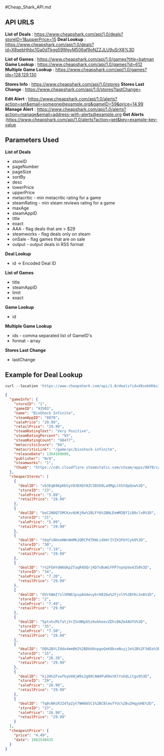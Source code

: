 #Cheap_Shark_API.md

## API URLS

**List of Deals** : https://www.cheapshark.com/api/1.0/deals?storeID=1&upperPrice=15
**Deal Lookup** : https://www.cheapshark.com/api/1.0/deals?id=X8sebHhbc1Ga0dTkgg59WgyM506af9oNZZJLU9uSrX8%3D


**List of Games** : https://www.cheapshark.com/api/1.0/games?title=batman
**Game Lookup** : https://www.cheapshark.com/api/1.0/games?id=612
**Multiple Game Lookup** : https://www.cheapshark.com/api/1.0/games?ids=128,129,130

**Stores Info** : https://www.cheapshark.com/api/1.0/stores
**Stores Last Change** : https://www.cheapshark.com/api/1.0/stores?lastChange=


**Edit Alert** : https://www.cheapshark.com/api/1.0/alerts?action=set&email=someone@example.org&gameID=59&price=14.99
**Manage Alert** : https://www.cheapshark.com/api/1.0/alerts?action=manage&email=address-with-alerts@example.org
**Get Alerts** :https://www.cheapshark.com/api/1.0/alerts?action=get&key=example-key-value


## Parameters Used
**List of Deals**
* storeID 
* pageNumber
* pageSize
* sortBy
* desc
* lowerPrice
* upperPrice
* metacritic - min metacritic rating for a game
* steamRating - min steam reviews rating for a game
* maxAge
* steamAppID
* title
* exact 
* AAA - flag deals that are > $29
* steamworks - flag deals only on steam
* onSale - flag games that are on sale
* output - output deals in RSS format

**Deal Lookup**
* id -> Encoded Deal ID


**List of Games**
* title
* steamAppID
* limit
* exact

**Game Lookup**
* id

**Multiple Game Lookup**
* ids - comma separated list of GameID's
* format - array

**Stores Last Change**
* lastChange 


## Example for Deal Lookup

```python
curl --location 'https://www.cheapshark.com/api/1.0/deals?id=X8sebHhbc1Ga0dTkgg59WgyM506af9oNZZJLU9uSrX8%253D'
```

```json
{
  "gameInfo": {
    "storeID": "1",
    "gameID": "93503",
    "name": "BioShock Infinite",
    "steamAppID": "8870",
    "salePrice": "29.99",
    "retailPrice": "29.99",
    "steamRatingText": "Very Positive",
    "steamRatingPercent": "93",
    "steamRatingCount": "98477",
    "metacriticScore": "94",
    "metacriticLink": "/game/pc/bioshock-infinite",
    "releaseDate": 1364169600,
    "publisher": "N/A",
    "steamworks": "1",
    "thumb": "https://cdn.cloudflare.steamstatic.com/steam/apps/8870/capsule_sm_120.jpg?t=1602794480"
  },
  "cheaperStores": [
    {
      "dealID": "vb3EqB4KpKbSyV83DXQYAZCSBS60LaOMgLCXSt8pQxw%3D",
      "storeID": "23",
      "salePrice": "5.89",
      "retailPrice": "29.99"
    },
    {
      "dealID": "boC2N0Q7SMCKxv6UKjRw%2BLFY6%2BNLEeWM2Bf1i80clx0%3D",
      "storeID": "21",
      "salePrice": "5.99",
      "retailPrice": "29.99"
    },
    {
      "dealID": "tbqfs8HsmHWn0mMk2QRCPd7KWLidkHrIYZX3FbYCyk0%3D",
      "storeID": "30",
      "salePrice": "7.19",
      "retailPrice": "29.99"
    },
    {
      "dealID": "r%2FGHYdW6GKpZfaqR4DQrjKD7vBoWiFPP7npVpVw4350%3D",
      "storeID": "34",
      "salePrice": "7.20",
      "retailPrice": "29.99"
    },
    {
      "dealID": "OVrkWmI7sl5RN61pxpA44euybrH826w%2FjvlV%2BYKc2oA%3D",
      "storeID": "2",
      "salePrice": "7.49",
      "retailPrice": "29.99"
    },
    {
      "dealID": "5ptxhcM1fatjVrZSnNNpbSz6okheevZEhcBAZm4AUfU%3D",
      "storeID": "35",
      "salePrice": "7.50",
      "retailPrice": "29.99"
    },
    {
      "dealID": "DQ%2BYLI9do4mm0H2%2BDUd6npgoQoK8bseNvyjJe%2B%2F3dEo%3D",
      "storeID": "15",
      "salePrice": "26.28",
      "retailPrice": "29.99"
    },
    {
      "dealID": "kj2H%2FvwfkyU40jW9s2g88CAW4PuR0etKlYvkQLitgvQ%3D",
      "storeID": "29",
      "salePrice": "26.99",
      "retailPrice": "29.99"
    },
    {
      "dealID": "fq0cNHiR3Z4TpZyV7WH865C1%2BCBlmufYUc%2Bu2HqyUHE%3D",
      "storeID": "27",
      "salePrice": "26.99",
      "retailPrice": "29.99"
    }
  ],
  "cheapestPrice": {
    "price": "4.49",
    "date": 1682548425
  }
}
```

